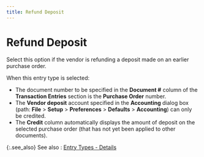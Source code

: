 ```yaml
---
title: Refund Deposit
---
```


# Refund Deposit


Select this option if the vendor is refunding a deposit made on an earlier purchase order.


When this entry type is selected:

- The document number to be specified in the **Document #** column of the **Transaction Entries** section is the **Purchase Order** number.
- The **Vendor deposit** account specified in the **Accounting** dialog box (path: **File** > **Setup** > **Preferences** > **Defaults** > **Accounting**) can only be credited.
- The **Credit** column automatically displays the amount of deposit on the selected purchase order (that has not yet been applied to other documents).



{:.see_also}
See also
: [Entry Types - Details]({{site.acc_baseurl}}/vendor-payments-and-refunds/payment-jrnl-dtls/transaction-entries/entry_types_details.html)

